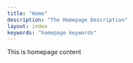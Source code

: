 ```yaml
---
title: "Home"
description: "The Homepage Description"
layout: index
keywords: "homepage keywords"
---
```


This is homepage content

